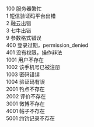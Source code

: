 100 服务器繁忙<br />
1 短信验证码平台出错<br />
2 融云出错<br />
3 七牛出错<br />
9 参数格式错误<br />
400 登录过期，permission_denied<br />
401 没有权限，操作非法<br />
1001 用户不存在<br />
1002 该手机号已被注册<br />
1003 密码错误<br />
1004 验证码有误<br />
2001 钓点不存在<br />
2002 评价不存在<br />
3001 微博不存在<br />
4001 帖子不存在<br />
5001 约钓记录不存在<br />